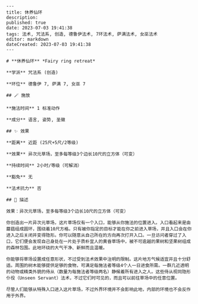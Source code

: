 
    ---
    title: 休养仙环
    description: 
    published: true
    date: 2023-07-03 19:41:38
    tags: 法术, 咒法系, 创造, 德鲁伊法术, 7环法术, 萨满法术, 女巫法术
    editor: markdown
    dateCreated: 2023-07-03 19:41:38
    ---

    # **休养仙环** *Fairy ring retreat*

    **学派** 咒法系 (创造) 

    **环位** 德鲁伊 7, 萨满 7, 女巫 7

    ## 🪄 施放

    **施法时间** 1 标准动作

    **成分** 语言, 姿势, 圣徽

    ## ✨ 效果  

    **距离** 近距 (25尺+5尺/2等级) 

    **效果** 异次元草场，至多每等级3个边长10尺的立方体（可变） 

    **持续时间** 2小时/等级（可解消） 

    **豁免** 无

    **法术抗力** 否

    ## 📖 描述

    效果：异次元草场，至多每等级3个边长10尺的立方体（可变）

    你创造出一片异次元草场，这片草场仅有一个入口，能够从你施法的位置进入。入口看起来是由蘑菇组成圆环，围绕着10尺方格。只有被你指定的目标才能在你之前进入草场，并且入口会在你进入之后关闭并变得隐形。你可以随意从自己所在的方向再次打开入口。一旦访问者穿过了入口，它们便会发现自己身处在一片处于质朴宜人的黄昏草场中，被不可逾越的果树和坚果树组成的森林包围。此地环绕的大气干净、新鲜而且温暖。

    你能够将草场设置成任意形状，不过受到法术效果中注明的限制。这片地方气候适宜并且十分舒适。周围的树木能够提供足够的食物，可满足每施法者等级4个人一日进食所需。一群几近透明的动物或精类外貌的侍从（数量为每施法者等级两名）静候着所有进入之人。这些侍从视同隐形仆役（Unseen Servant）法术，不过它们时可见的，而且可以前往草场中的任意位置。

    尽管人们能够从特殊入口进入这片草场，不过外界环境并不会影响此地，内部的环境也不会反作用于外界。
    